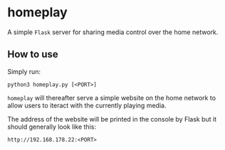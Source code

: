 # homeplay

A simple `Flask` server for sharing media control over the home network.

## How to use
Simply run:
```terminal
python3 homeplay.py [<PORT>]
```
`homeplay` will thereafter serve a simple website on the home network to allow users to iteract with the currently playing media.

The address of the website will be printed in the console by Flask but it should generally look like this:
```
http://192.168.178.22:<PORT>
```
